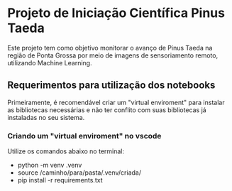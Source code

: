 # Projeto de Iniciação Científica Pinus Taeda
Este projeto tem como objetivo monitorar o avanço de Pinus Taeda na região de Ponta Grossa por meio de imagens de sensoriamento remoto, utilizando Machine Learning.

## Requerimentos para utilização dos notebooks
Primeiramente, é recomendável criar um "virtual enviroment" para instalar as bibliotecas necessárias e não ter conflito com suas bibliotecas já instaladas no seu sistema.
### Criando um "virtual enviroment" no vscode
Utilize os comandos abaixo no terminal:
* python -m venv .venv
* source /caminho/para/pasta/.venv/criada/
* pip install -r requirements.txt
